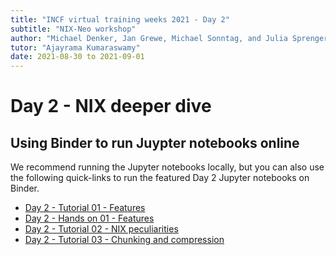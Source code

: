 ```yaml
---
title: "INCF virtual training weeks 2021 - Day 2"
subtitle: "NIX-Neo workshop"
author: "Michael Denker, Jan Grewe, Michael Sonntag, and Julia Sprenger"
tutor: "Ajayrama Kumaraswamy"
date: 2021-08-30 to 2021-09-01
---
```


# Day 2 - NIX deeper dive

## Using Binder to run Juypter notebooks online

We recommend running the Jupyter notebooks locally, but you can also use the following quick-links to run the featured Day 2 Jupyter notebooks on Binder.

- [Day 2 - Tutorial 01 - Features](https://mybinder.org/v2/git/https%3A%2F%2Fgin.g-node.org%2FINCF-workshop-2021%2FNIX-Neo-workshop/HEAD?filepath=day_2%2Ftutorial_1.ipynb)
- [Day 2 - Hands on 01 - Features](https://mybinder.org/v2/git/https%3A%2F%2Fgin.g-node.org%2FINCF-workshop-2021%2FNIX-Neo-workshop/HEAD?filepath=day_2%2Fhands_on_1.ipynb)
- [Day 2 - Tutorial 02 - NIX peculiarities](https://mybinder.org/v2/git/https%3A%2F%2Fgin.g-node.org%2FINCF-workshop-2021%2FNIX-Neo-workshop/HEAD?filepath=day_2%2Ftutorial_2.ipynb)
- [Day 2 - Tutorial 03 - Chunking and compression](https://mybinder.org/v2/git/https%3A%2F%2Fgin.g-node.org%2FINCF-workshop-2021%2FNIX-Neo-workshop/HEAD?filepath=day_2%2Ftutorial_3.ipynb)

